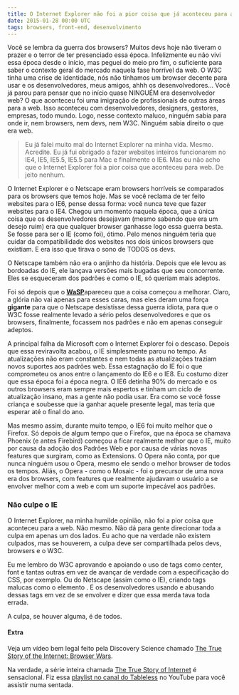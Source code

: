```yaml
---
title: O Internet Explorer não foi a pior coisa que já aconteceu para a web
date: 2015-01-28 00:00 UTC
tags: browsers, front-end, desenvolvimento
---
```


Você se lembra da guerra dos browsers? Muitos devs hoje não tiveram o prazer e o terror de ter presenciado essa época. Infelizmente eu não vivi essa época desde o início, mas peguei do meio pro fim, o suficiente para saber o contexto geral do mercado naquela fase horrível da web. O W3C tinha uma crise de identidade, nós não tínhamos um browser decente para usar e os desenvolvedores, meus amigos, ahhh os desenvolvedores… Você já parou para pensar que no início quase NINGUÉM era desenvolvedor web? O que aconteceu foi uma imigração de profissionais de outras áreas para a web. Isso aconteceu com desenvolvedores, designers, gestores, empresas, todo mundo. Logo, nesse contexto maluco, ninguém sabia para onde ir, nem browsers, nem devs, nem W3C. Ninguém sabia direito o que era web.

> Eu já falei muito mal do Internet Explorer na minha vida. Mesmo. Acredite. Eu já fui obrigado a fazer websites inteiros funcionarem no IE4, IE5, IE5.5, IE5.5 para Mac e finalmente o IE6\. Mas eu não acho que o Internet Explorer foi a pior coisa que aconteceu para web. De jeito nenhum.

O Internet Explorer e o Netscape eram browsers horríveis se comparados para os browsers que temos hoje. Mas se você reclama de ter feito websites para o IE6, pense dessa forma: você nunca teve que fazer websites para o IE4\. Chegou um momento naquela época, que a única coisa que os desenvolvedores desejavam (mesmo sabendo que era um desejo ruim) era que qualquer browser ganhasse logo essa guerra besta. Se fosse para ser o IE (como foi), ótimo. Pelo menos ninguém teria que cuidar da compatibilidade dos websites nos dois únicos browsers que existiam. E era isso que tirava o sono de TODOS os devs.

O Netscape também não era o anjinho da história. Depois que ele levou as bordoadas do IE, ele lançava versões mais bugadas que seu concorrente. Eles se esqueceram dos padrões e como o IE, só queriam mais adeptos.

Foi só depois que o [**WaSP**](http://www.webstandards.org)apareceu que a coisa começou a melhorar. Claro, a glória não vai apenas para esses caras, mas eles deram uma força **gigante** para que o Netscape desistisse dessa guerra idiota, para que o W3C fosse realmente levado a sério pelos desenvolvedores e que os browsers, finalmente, focassem nos padrões e não em apenas conseguir adeptos.

A principal falha da Microsoft com o Internet Explorer foi o descaso. Depois que essa reviravolta acabou, o IE simplesmente parou no tempo. As atualizações não eram constantes e nem todas as atualizações traziam novos suportes aos padrões web. Essa estagnação do IE foi o que comprometeu os anos entre o lançamento do IE6 e o IE8\. Eu costumo dizer que essa época foi a época negra. O IE6 detinha 90% do mercado e os outros browsers eram sempre mais espertos e tinham um ciclo de atualização insano, mas a gente não podia usar. Era como se você fosse criança e soubesse que ia ganhar aquele presente legal, mas teria que esperar até o final do ano.

Mas mesmo assim, durante muito tempo, o IE6 foi muito melhor que o Firefox. Só depois de algum tempo que o Firefox, que na época se chamava Phoenix (e antes Firebird) começou a ficar realmente melhor que o IE, muito por causa da adoção dos Padrões Web e por causa de várias novas features que surgiram, como as Extensions. O Opera não conta, por que nunca ninguém usou o Opera, mesmo ele sendo o melhor browser de todos os tempos. Aliás, o Opera - como o Mosaic - foi o precursor de uma nova era dos browsers, com features que realmente ajudavam o usuário a se envolver melhor com a web e com um suporte impecável aos padrões.

### Não culpe o IE

O Internet Explorer, na minha humilde opinião, não foi a pior coisa que aconteceu para a web. Não mesmo. Não dá para gente direcionar toda a culpa em apenas um dos lados. Eu acho que na verdade não existem culpados, mas se houverem, a culpa deve ser compartilhada pelos devs, browsers e o W3C.

Eu me lembro do W3C aprovando e apoiando o uso de tags como center, font e tantas outras em vez de avançar de verdade com a especificação do CSS, por exemplo. Ou do Netscape (assim como o IE), criando tags malucas como o elemento **<layer>**. E os desenvolvedores usando e abusando dessas tags em vez de se envolver e dizer que essa merda tava toda errada.

A culpa, se houver alguma, é de todos.

#### Extra

Veja um vídeo bem legal feito pela Discovery Science chamado [The True Story of the Internet: Browser Wars](https://www.youtube.com/watch?v=VANORrzKX50&list=PLa7FrZNcXGdgOcQnPbVR7lwQbMlRFvYpv&index=1).

Na verdade, a série inteira chamada [The True Story of Internet](https://www.youtube.com/playlist?list=PLa7FrZNcXGdgOcQnPbVR7lwQbMlRFvYpv) é sensacional. Fiz essa [playlist no canal do Tableless](https://www.youtube.com/playlist?list=PLa7FrZNcXGdgOcQnPbVR7lwQbMlRFvYpv) no YouTube para você assistir numa sentada.
